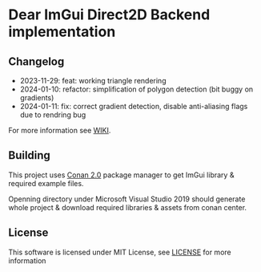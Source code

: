 # Dear ImGui Direct2D Backend implementation

## Changelog

* 2023-11-29: feat: working triangle rendering
* 2024-01-10: refactor: simplification of polygon detection (bit buggy on gradients)
* 2024-01-11: fix: correct gradient detection, disable anti-aliasing flags due to rendring bug

For more information see [WIKI](https://github.com/rymut/imgui_impl_d2d/wiki).

## Building

This project uses [Conan 2.0](https://github.com/conan-io/conan) package manager to get ImGui library & required example files.

Openning directory under Microsoft Visual Studio 2019 should generate whole project & download required libraries & assets from conan center.

## License

This software is licensed under MIT License, see [LICENSE](https://github.com/rymut/imgui_impl_d2d/blob/master/LICENSE) for more information

